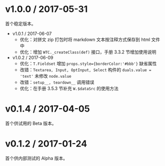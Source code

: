 v1.0.0 / 2017-05-31
============

首个稳定版本。

  * v1.0.1 / 2017-06-07
    - 优化：对拼文 zip 打包时将 markdown 文本按注释方式保存到 html 文件中
    - 优化：增加 `WTC._createClass(def)` 接口，手册 3.3.2 节增加使用说明
  * v1.0.2 / 2017-06-09
    - 优化：`T.Fieldset` 增加 `props.style={borderColor:'#bbb'}` 缺省属性
    - 改错：`Textarea, Input, OptInput, Select` 构件的 `duals.value = 'text'` 未修改 `node.value`
    - 改错：`setup__, teardown__` 调用错误
    - 优化：在手册 3.5.3 节补充 `W.$dataSrc` 的使用方法

v0.1.4 / 2017-04-05
============

首个供试用的 Beta 版本。

v0.1.2 / 2017-01-24
============

首个供内部测试的 Alpha 版本。
